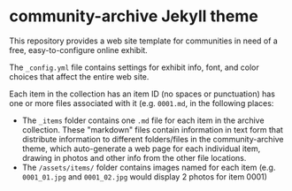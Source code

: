 # community-archive Jekyll theme

This repository provides a web site template for communities in need of a free, easy-to-configure online exhibit.

The `_config.yml` file contains settings for exhibit info, font, and color choices that affect the entire web site.

Each item in the collection has an item ID (no spaces or punctuation) has one or more files associated with it (e.g. `0001.md`, in the following places:

- The `_items` folder contains one `.md` file for each item in the archive collection. These "markdown" files contain information in text form that distribute information to different folders/files in the community-archive theme, which auto-generate a web page for each individual item, drawing in photos and other info from the other file locations.
- The `/assets/items/` folder contains images named for each item (e.g. `0001_01.jpg` and `0001_02.jpg` would display 2 photos for item 0001)


<!-- community-archive theme (kalanicraig)
community-archive-example (remote-themed to community-archive with minimal files/folders to start up, and heavy on the documentation)
idahatiu fork of community-archive-example (fork? copied from?)
-->